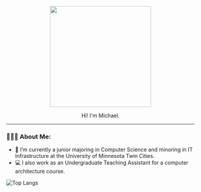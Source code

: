 <div id="header" align="center">
  <img src="https://media.giphy.com/media/9lyuDkgZJ4OBO/giphy.gif" width="270"/>
  <p>Hi! I'm Michael. </p>
</div>

---

### 👨🏾‍💻 About Me:
- :school: I’m currently a junior majoring in Computer Science and minoring in IT Infrastructure at the University of Minnesota Twin Cities.
- :computer: I also work as an Undergraduate Teaching Assistant for a computer architecture course.

![Top Langs](https://github-readme-stats.vercel.app/api/top-langs/?username=mangara22&hide_progress=true)

<!---
---

### :hammer_and_wrench: Languages:
<div>
  <img src="https://github.com/devicons/devicon/blob/master/icons/python/python-original-wordmark.svg" title="Python" alt="Python" height="55" width="55"/>
  <img src="https://github.com/devicons/devicon/blob/master/icons/java/java-original-wordmark.svg" title="Java" alt="Java" height="55" width="55"/>
  <img src="https://github.com/devicons/devicon/blob/master/icons/c/c-original.svg" title="C" alt="C" height="55" width="55"/>
  <img src="https://github.com/devicons/devicon/blob/master/icons/html5/html5-plain-wordmark.svg" title="HTML" alt="HTML" height="55" width="55"/>
  <img src="https://github.com/devicons/devicon/blob/master/icons/css3/css3-plain-wordmark.svg" title="CSS" alt="CSS" height="55" width="55"/>
  <img src="https://github.com/devicons/devicon/blob/master/icons/ocaml/ocaml-original-wordmark.svg" title="OCaml" alt="OCaml" height="55" width="55"/>
</div>

---

### :desktop_computer: Tools and Frameworks:
<div>
  <img src="https://github.com/devicons/devicon/blob/master/icons/vscode/vscode-original.svg" title="VSCode" alt="VSCode" height="50" width="50"/>
  <img src="https://user-images.githubusercontent.com/25181517/192108890-200809d1-439c-4e23-90d3-b090cf9a4eea.png" title="IntelliJ" alt="IntelliJ" height="50" width="50"/>
  <img src="https://github.com/devicons/devicon/blob/master/icons/ubuntu/ubuntu-plain.svg" title="Ubuntu" alt="Ubuntu" height="55" width="55"/>
  <img src="https://github.com/devicons/devicon/blob/master/icons/unix/unix-original.svg" title="UNIX" alt="UNIX" height="55" width="55"/>
  <img src="https://github.com/devicons/devicon/blob/master/icons/pandas/pandas-original-wordmark.svg" title="pandas" alt="pandas" height="55" width="55"/>
</div>

mangara22/mangara22 is a ✨ special ✨ repository because its `README.md` (this file) appears on your GitHub profile.
You can click the Preview link to take a look at your changes.
--->
